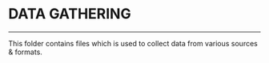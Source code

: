 # DATA GATHERING
---

This folder contains files which is used to collect data from various sources & formats.

